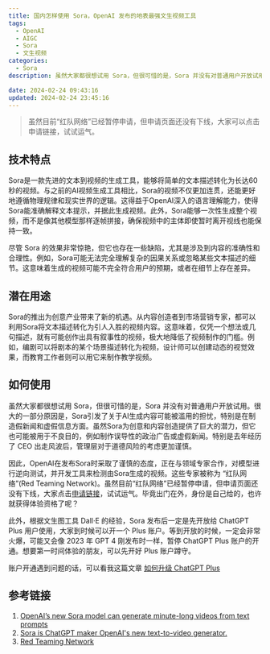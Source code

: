 ```yaml
---
title: 国内怎样使用 Sora，OpenAI 发布的地表最强文生视频工具
tags:
  - OpenAI
  - AIGC
  - Sora
  - 文生视频
categories:
  - Sora
description: 虽然大家都很想试用 Sora，但很可惜的是，Sora 并没有对普通用户开放试用。但是大家可以申请成为“红队”成员，以测试专家的身份试用 Sora。

date: 2024-02-24 09:43:16
updated: 2024-02-24 23:45:16
---
```


> 虽然目前“红队网络”已经暂停申请，但申请页面还没有下线，大家可以点击申请链接，试试运气。

## 技术特点

Sora是一款先进的文本到视频的生成工具，能够将简单的文本描述转化为长达60秒的视频。与之前的AI视频生成工具相比，Sora的视频不仅更加连贯，还能更好地遵循物理规律和现实世界的逻辑。这得益于OpenAI深入的语言理解能力，使得Sora能准确解释文本提示，并据此生成视频。此外，Sora能够一次性生成整个视频，而不是像其他模型那样逐帧拼接，确保视频中的主体即使暂时离开视线也能保持一致​。

尽管 Sora 的效果非常惊艳，但它也存在一些缺陷，尤其是涉及到内容的准确性和合理性。例如，Sora可能无法完全理解复杂的因果关系或忽略某些文本描述的细节。这意味着生成的视频可能不完全符合用户的预期，或者在细节上存在差异​。

## 潜在用途

Sora的推出为创意产业带来了新的机遇。从内容创造者到市场营销专家，都可以利用Sora将文本描述转化为引人入胜的视频内容。这意味着，仅凭一个想法或几句描述，就有可能创作出具有叙事性的视频，极大地降低了视频制作的门槛。例如，编剧可以将剧本的某个场景描述转化为视频，设计师可以创建动态的视觉效果，而教育工作者则可以用它来制作教学视频​。

## 如何使用

虽然大家都很想试用 Sora，但很可惜的是，Sora 并没有对普通用户开放试用。很大的一部分原因是，Sora引发了关于AI生成内容可能被滥用的担忧，特别是在制造假新闻和虚假信息方面。虽然Sora为创意和内容创造提供了巨大的潜力，但它也可能被用于不良目的，例如制作误导性的政治广告或虚假新闻。特别是去年经历了 CEO 出走风波后，管理层对于道德风险的考虑更加谨慎。

因此，OpenAI在发布Sora时采取了谨慎的态度，正在与领域专家合作，对模型进行逆向测试，并开发工具来检测由Sora生成的视频​。这些专家被称为 “红队网络”(Red Teaming Network)。虽然目前“红队网络”已经暂停申请，但申请页面还没有下线，大家点击[申请链接](https://openai.com/form/red-teaming-network)，试试运气。毕竟出门在外，身份是自己给的，也许就获得体验资格了呢？

此外，根据文生图工具 Dall·E 的经验，Sora 发布后一定是先开放给 ChatGPT Plus 用户使用，大家到时候可以开一个 Plus 账户。等到开放的时候，一定会非常火爆，可能又会像 2023 年 GPT 4 刚发布时一样，暂停 ChatGPT Plus 账户的开通。想要第一时间体验的朋友，可以先开好 Plus 账户蹲守。

账户开通遇到问题的话，可以看我这篇文章 [如何升级 ChatGPT Plus](/upgrade_chatgpt/)

## 参考链接

1. ​[OpenAI’s new Sora model can generate minute-long videos from text prompts](https://www.engadget.com/openais-new-sora-model-can-generate-minute-long-videos-from-text-prompts-195717694.html)
2. ​[Sora is ChatGPT maker OpenAI's new text-to-video generator.](https://techxplore.com/news/2024-02-sora-chatgpt-maker-openai-text.html)
3. [Red Teaming Network](https://openai.com/blog/red-teaming-network)